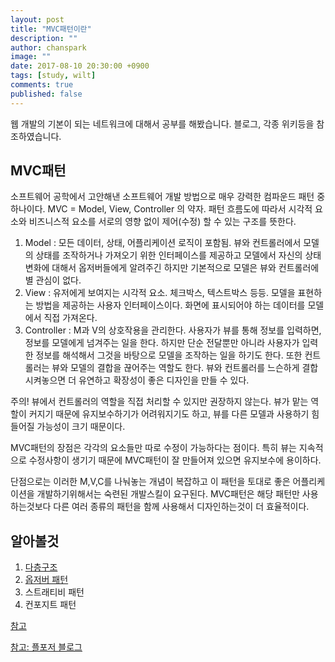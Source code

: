 ```yaml
---
layout: post
title: "MVC패턴이란"
description: ""
author: chanspark
image: ""
date: 2017-08-10 20:30:00 +0900
tags: [study, wilt]
comments: true
published: false
---
```


웹 개발의 기본이 되는 네트워크에 대해서 공부를 해봤습니다. 블로그, 각종 위키등을 참조하였습니다.

## MVC패턴
소프트웨어 공학에서 고안해낸 소프트웨어 개발 방법으로 매우 강력한 컴파운드 패턴 중 하나이다. 
MVC = Model, View, Controller 의 약자.
패턴 흐름도에 따라서 시각적 요소와 비즈니스적 요소를 서로의 영향 없이 제어(수정) 할 수 있는 구조를 뜻한다.

1. Model : 모든 데이터, 상태, 어플리케이션 로직이 포함됨. 뷰와 컨트롤러에서 모델의 상태를 조작하거나 가져오기 위한 인터페이스를 제공하고 모델에서 자신의 상태 변화에 대해서 옵저버들에게 알려주긴 하지만 기본적으로 모델은 뷰와 컨트롤러에 별 관심이 없다.
2. View : 유저에게 보여지는 시각적 요소. 체크박스, 텍스트박스 등등. 모델을 표현하는 방법을 제공하는 사용자 인터페이스이다. 화면에 표시되어야 하는 데이터를 모델에서 직접 가져온다.
3. Controller : M과 V의 상호작용을 관리한다. 사용자가 뷰를 통해 정보를 입력하면, 정보를 모델에게 넘겨주는 일을 한다. 하지만 단순 전달뿐만 아니라 사용자가 입력한 정보를 해석해서 그것을 바탕으로 모델을 조작하는 일을 하기도 한다. 또한 컨트롤러는 뷰와 모델의 결합을 끊어주는 역할도 한다. 뷰와 컨트롤러를 느슨하게 결합시켜놓으면 더 유연하고 확장성이 좋은 디자인을 만들 수 있다.

주의! 뷰에서 컨트롤러의 역할을 직접 처리할 수 있지만 권장하지 않는다. 뷰가 맡는 역할이 커지기 때문에 유지보수하기가 어려워지기도 하고, 뷰를 다른 모델과 사용하기 힘들어질 가능성이 크기 때문이다.

MVC패턴의 장점은 각각의 요소들만 따로 수정이 가능하다는 점이다. 특히 뷰는 지속적으로 수정사항이 생기기 때문에 MVC패턴이 잘 만들어져 있으면 유지보수에 용이하다. 

단점으로는 이러한 M,V,C를 나눠놓는 개념이 복잡하고 이 패턴을 토대로 좋은 어플리케이션을 개발하기위해서는 숙련된 개발스킬이 요구된다. MVC패턴은 해당 패턴만 사용하는것보다 다른 여러 종류의 패턴을 함께 사용해서 디자인하는것이 더 효율적이다.

## 알아볼것
1. [다층구조](https://ko.wikipedia.org/wiki/%EB%8B%A4%EC%B8%B5_%EA%B5%AC%EC%A1%B0)
2. [옵저버 패턴](https://ko.wikipedia.org/wiki/%EC%98%B5%EC%84%9C%EB%B2%84_%ED%8C%A8%ED%84%B4)
3. 스트래티비 패턴
4. 컨포지트 패턴


[참고](http://mindnet.tistory.com/entry/%EB%84%A4%ED%8A%B8%EC%9B%8C%ED%81%AC-%EC%9D%B4%ED%95%B4%ED%95%98%EA%B8%B0-1%ED%8E%B8-Bit-%EC%99%80-Byte-%EC%B0%A8%EC%9D%B4%EC%A0%90)


[참고: 플포저 블로그](http://plposer.tistory.com/33)
